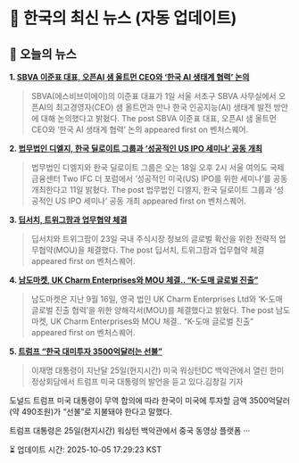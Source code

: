 # 📢 한국의 최신 뉴스 (자동 업데이트)

## 📰 오늘의 뉴스
**1. [SBVA 이준표 대표, 오픈AI 샘 올트먼 CEO와 ‘한국 AI 생태계 협력’ 논의](https://www.venturesquare.net/1007755)**
> SBVA(에스비브이에이)의 이준표 대표가 1일 서울 서초구 SBVA 사무실에서 오픈AI의 최고경영자(CEO) 샘 올트먼과 만나 한국 인공지능(AI) 생태계 발전 방안에 대해 논의했다고 밝혔다.
The post SBVA 이준표 대표, 오픈AI 샘 올트먼 CEO와 ‘한국 AI 생태계 협력’ 논의 appeared first on 벤처스퀘어.

**2. [법무법인 디엘지, 한국 딜로이트 그룹과 ‘성공적인 US IPO 세미나’ 공동 개최](https://www.venturesquare.net/1004199)**
> 법무법인 디엘지와 한국 딜로이트 그룹은 오는 18일 오후 2시 서울 여의도 국제금융센터 Two IFC 더 포럼에서 ‘성공적인 미국(US) IPO를 위한 세미나’를 공동 개최한다고 11일 밝혔다.
The post 법무법인 디엘지, 한국 딜로이트 그룹과 ‘성공적인 US IPO 세미나’ 공동 개최 appeared first on 벤처스퀘어.

**3. [딥서치, 트위그팜과 업무협약 체결](https://www.venturesquare.net/1005990)**
> 딥서치와 트위그팜이 23일 국내 주식시장 정보의 글로벌 확산을 위한 전략적 업무협약(MOU)을 체결했다.
The post 딥서치, 트위그팜과 업무협약 체결 appeared first on 벤처스퀘어.

**4. [남도마켓, UK Charm Enterprises와 MOU 체결.. “K-도매 글로벌 진출”](https://www.venturesquare.net/1005730)**
> 남도마켓은 지난 9월 16일, 영국 법인 UK Charm Enterprises Ltd와 ‘K-도매 글로벌 진출 협력’을 위한 양해각서(MOU)를 체결했다고 밝혔다.
The post 남도마켓, UK Charm Enterprises와 MOU 체결.. “K-도매 글로벌 진출” appeared first on 벤처스퀘어.

**5. [트럼프 “한국 대미투자 3500억달러는 선불”](https://www.khan.co.kr/article/202509260718001)**
> 이재명 대통령이 지난달 25일(현지시간) 미국 워싱턴DC 백악관에서 열린 한미정상회담에서 트럼프 미국 대통령의 발언을 듣고 있다.김창길 기자

도널드 트럼프 미국 대통령이 무역 합의에 따라 한국이 미국에 투자할 금액 3500억달러(약 490조원)가 “선불”로 지불돼야 한다고 말했다.

트럼프 대통령은 25일(현지시간) 워싱턴 백악관에서 중국 동영상 플랫폼 ···


⏳ 업데이트 시간: 2025-10-05 17:29:23 KST

